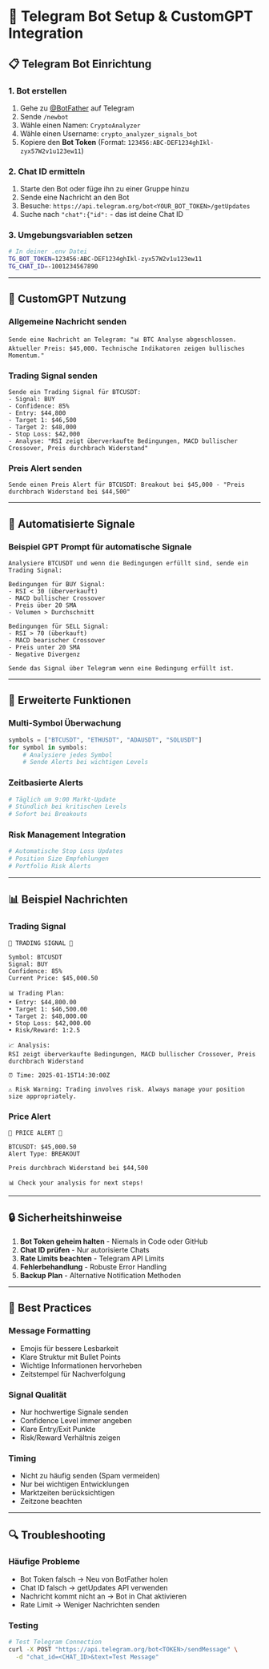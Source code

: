 # 🤖 Telegram Bot Setup & CustomGPT Integration

## 📋 **Telegram Bot Einrichtung**

### 1. Bot erstellen
1. Gehe zu [@BotFather](https://t.me/BotFather) auf Telegram
2. Sende `/newbot`
3. Wähle einen Namen: `CryptoAnalyzer`
4. Wähle einen Username: `crypto_analyzer_signals_bot`
5. Kopiere den **Bot Token** (Format: `123456:ABC-DEF1234ghIkl-zyx57W2v1u123ew11`)

### 2. Chat ID ermitteln
1. Starte den Bot oder füge ihn zu einer Gruppe hinzu
2. Sende eine Nachricht an den Bot
3. Besuche: `https://api.telegram.org/bot<YOUR_BOT_TOKEN>/getUpdates`
4. Suche nach `"chat":{"id":` - das ist deine Chat ID

### 3. Umgebungsvariablen setzen
```bash
# In deiner .env Datei
TG_BOT_TOKEN=123456:ABC-DEF1234ghIkl-zyx57W2v1u123ew11
TG_CHAT_ID=-1001234567890
```

---

## 🎯 **CustomGPT Nutzung**

### **Allgemeine Nachricht senden**
```
Sende eine Nachricht an Telegram: "📊 BTC Analyse abgeschlossen. Aktueller Preis: $45,000. Technische Indikatoren zeigen bullisches Momentum."
```

### **Trading Signal senden**
```
Sende ein Trading Signal für BTCUSDT:
- Signal: BUY
- Confidence: 85%
- Entry: $44,800
- Target 1: $46,500
- Target 2: $48,000
- Stop Loss: $42,000
- Analyse: "RSI zeigt überverkaufte Bedingungen, MACD bullischer Crossover, Preis durchbrach Widerstand"
```

### **Preis Alert senden**
```
Sende einen Preis Alert für BTCUSDT: Breakout bei $45,000 - "Preis durchbrach Widerstand bei $44,500"
```

---

## 🚀 **Automatisierte Signale**

### **Beispiel GPT Prompt für automatische Signale**
```
Analysiere BTCUSDT und wenn die Bedingungen erfüllt sind, sende ein Trading Signal:

Bedingungen für BUY Signal:
- RSI < 30 (überverkauft)
- MACD bullischer Crossover
- Preis über 20 SMA
- Volumen > Durchschnitt

Bedingungen für SELL Signal:
- RSI > 70 (überkauft)
- MACD bearischer Crossover
- Preis unter 20 SMA
- Negative Divergenz

Sende das Signal über Telegram wenn eine Bedingung erfüllt ist.
```

---

## 🔧 **Erweiterte Funktionen**

### **Multi-Symbol Überwachung**
```python
symbols = ["BTCUSDT", "ETHUSDT", "ADAUSDT", "SOLUSDT"]
for symbol in symbols:
    # Analysiere jedes Symbol
    # Sende Alerts bei wichtigen Levels
```

### **Zeitbasierte Alerts**
```python
# Täglich um 9:00 Markt-Update
# Stündlich bei kritischen Levels
# Sofort bei Breakouts
```

### **Risk Management Integration**
```python
# Automatische Stop Loss Updates
# Position Size Empfehlungen
# Portfolio Risk Alerts
```

---

## 📊 **Beispiel Nachrichten**

### **Trading Signal**
```
🚨 TRADING SIGNAL 🚨

Symbol: BTCUSDT
Signal: BUY
Confidence: 85%
Current Price: $45,000.50

📊 Trading Plan:
• Entry: $44,800.00
• Target 1: $46,500.00
• Target 2: $48,000.00
• Stop Loss: $42,000.00
• Risk/Reward: 1:2.5

📈 Analysis:
RSI zeigt überverkaufte Bedingungen, MACD bullischer Crossover, Preis durchbrach Widerstand

⏰ Time: 2025-01-15T14:30:00Z

⚠️ Risk Warning: Trading involves risk. Always manage your position size appropriately.
```

### **Price Alert**
```
🔔 PRICE ALERT 🔔

BTCUSDT: $45,000.50
Alert Type: BREAKOUT

Preis durchbrach Widerstand bei $44,500

📊 Check your analysis for next steps!
```

---

## 🔒 **Sicherheitshinweise**

1. **Bot Token geheim halten** - Niemals in Code oder GitHub
2. **Chat ID prüfen** - Nur autorisierte Chats
3. **Rate Limits beachten** - Telegram API Limits
4. **Fehlerbehandlung** - Robuste Error Handling
5. **Backup Plan** - Alternative Notification Methoden

---

## 🎯 **Best Practices**

### **Message Formatting**
- Emojis für bessere Lesbarkeit
- Klare Struktur mit Bullet Points
- Wichtige Informationen hervorheben
- Zeitstempel für Nachverfolgung

### **Signal Qualität**
- Nur hochwertige Signale senden
- Confidence Level immer angeben
- Klare Entry/Exit Punkte
- Risk/Reward Verhältnis zeigen

### **Timing**
- Nicht zu häufig senden (Spam vermeiden)
- Nur bei wichtigen Entwicklungen
- Marktzeiten berücksichtigen
- Zeitzone beachten

---

## 🔍 **Troubleshooting**

### **Häufige Probleme**
- Bot Token falsch → Neu von BotFather holen
- Chat ID falsch → getUpdates API verwenden
- Nachricht kommt nicht an → Bot in Chat aktivieren
- Rate Limit → Weniger Nachrichten senden

### **Testing**
```bash
# Test Telegram Connection
curl -X POST "https://api.telegram.org/bot<TOKEN>/sendMessage" \
  -d "chat_id=<CHAT_ID>&text=Test Message"
```
